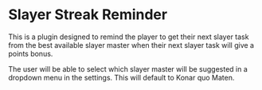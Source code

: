 # Slayer Streak Reminder
This is a plugin designed to remind the player to get their next slayer task from the best available slayer master when their next slayer task will give a points bonus.

The user will be able to select which slayer master will be suggested in a dropdown menu in the settings. This will default to Konar quo Maten.